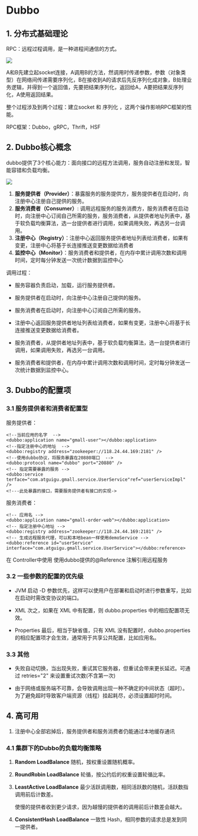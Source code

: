 # Dubbo

## 1. 分布式基础理论

RPC：远程过程调用，是一种进程间通信的方式。

![](https://readingnotes.oss-cn-beijing.aliyuncs.com/Dubbo%E5%85%A5%E9%97%A8/RPC%E9%80%9A%E4%BF%A1%E8%BF%87%E7%A8%8B.png)

A和B先建立起socket连接，A调用B的方法，然调用时传递参数，参数（对象类型）在网络间传递需要序列化，B在接收到A的请求后先反序列化成对象，B处理业务逻辑，并得到一个返回值，先要把结果序列化，返回给A，A要把结果反序列化，A使用返回结果。

整个过程涉及到两个过程：建立socket 和 序列化 ，这两个操作影响RPC框架的性能。



RPC框架：Dubbo，gRPC，Thrift，HSF

## 2. Dubbo核心概念



dubbo提供了3个核心能力：面向接口的远程方法调用，服务自动注册和发现，智能容错和负载均衡。

![](https://readingnotes.oss-cn-beijing.aliyuncs.com/Dubbo%E5%85%A5%E9%97%A8/Dubbo%E8%BF%90%E8%A1%8C%E8%BF%87%E7%A8%8B.png)

1. **服务提供者（Provider）**：暴露服务的服务提供方，服务提供者在启动时，向注册中心注册自己提供的服务。
2. **服务消费者（Consumer）**: 调用远程服务的服务消费方，服务消费者在启动时，向注册中心订阅自己所需的服务，服务消费者，从提供者地址列表中，基于软负载均衡算法，选一台提供者进行调用，如果调用失败，再选另一台调用。
3. **注册中心（Registry）**：注册中心返回服务提供者地址列表给消费者，如果有变更，注册中心将基于长连接推送变更数据给消费者
4. **监控中心（Monitor）**：服务消费者和提供者，在内存中累计调用次数和调用时间，定时每分钟发送一次统计数据到监控中心



调用过程：

*  服务容器负责启动，加载，运行服务提供者。

* 服务提供者在启动时，向注册中心注册自己提供的服务。

* 服务消费者在启动时，向注册中心订阅自己所需的服务。

* 注册中心返回服务提供者地址列表给消费者，如果有变更，注册中心将基于长连接推送变更数据给消费者。

* 服务消费者，从提供者地址列表中，基于软负载均衡算法，选一台提供者进行调用，如果调用失败，再选另一台调用。
* 服务消费者和提供者，在内存中累计调用次数和调用时间，定时每分钟发送一次统计数据到监控中心。

## 3. Dubbo的配置项

### 3.1 服务提供者和消费者配置型

服务提供者：

```properties
<!--当前应用的名字  -->
<dubbo:application name="gmall-user"></dubbo:application>
<!--指定注册中心的地址  -->
<dubbo:registry address="zookeeper://118.24.44.169:2181" />
<!--使用dubbo协议，将服务暴露在20880端口  -->
<dubbo:protocol name="dubbo" port="20880" />
<!-- 指定需要暴露的服务 -->
<dubbo:service terface="com.atguigu.gmall.service.UserService"ref="userServiceImpl" />
<!---此处暴露的接口，需要服务提供者有接口的实现->
```

服务消费者：

```properties
<!-- 应用名 -->
<dubbo:application name="gmall-order-web"></dubbo:application>
<!-- 指定注册中心地址 -->
<dubbo:registry address="zookeeper://118.24.44.169:2181" />
<!-- 生成远程服务代理，可以和本地bean一样使用demoService -->
<dubbo:reference id="userService" interface="com.atguigu.gmall.service.UserService"></dubbo:reference>

```

在 Controller中使用 使用dubbo提供的@Reference 注解引用远程服务

### 3.2 一些参数的配置的优先级

* JVM 启动 -D 参数优先，这样可以使用户在部署和启动时进行参数重写，比如在启动时需改变协议的端口。

* XML 次之，如果在 XML 中有配置，则 dubbo.properties 中的相应配置项无效。

* Properties 最后，相当于缺省值，只有 XML 没有配置时，dubbo.properties 的相应配置项才会生效，通常用于共享公共配置，比如应用名。

### 3.3 其他

* 失败自动切换，当出现失败，重试其它服务器，但重试会带来更长延迟。可通过 retries="2" 来设置重试次数(不含第一次)

* 由于网络或服务端不可靠，会导致调用出现一种不确定的中间状态（超时）。为了避免超时导致客户端资源（线程）挂起耗尽，必须设置超时时间。

## 4. 高可用

1.  注册中心全部宕掉后，服务提供者和服务消费者仍能通过本地缓存通讯

### 4.1 集群下的Dubbo的负载均衡策略

1. **Random LoadBalance**   随机，按权重设置随机概率。

2. **RoundRobin LoadBalance**  轮循，按公约后的权重设置轮循比率。

3. **LeastActive LoadBalance** 最少活跃调用数，相同活跃数的随机，活跃数指调用前后计数差。

   使慢的提供者收到更少请求，因为越慢的提供者的调用前后计数差会越大。

4. **ConsistentHash LoadBalance**   一致性 Hash，相同参数的请求总是发到同一提供者。





